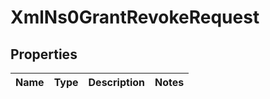 
# XmlNs0GrantRevokeRequest

## Properties
Name | Type | Description | Notes
------------ | ------------- | ------------- | -------------



